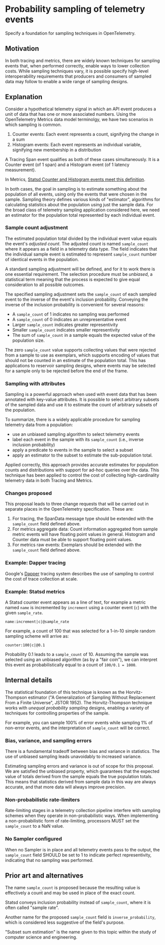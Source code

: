 # Probability sampling of telemetry events

Specify a foundation for sampling techniques in OpenTelemetry.

## Motivation

In both tracing and metrics, there are widely known techniques for
sampling events that, when performed correctly, enable ways to lower
collection costs.  While sampling techniques vary, it is possible
specify high-level interoperability requirements that producers and
consumers of sampled data may follow to enable a wide range of
sampling designs.

## Explanation

Consider a hypothetical telemetry signal in which an API event
produces a unit of data that has one or more associated numbers.
Using the OpenTelemetry Metrics data model terminolgy, we have two
scenarios in which sampling is common.

1. Counter events: Each event represents a count, signifying the change in a sum
2. Histogram events: Each event represents an individual variable, signifying new membership in a distribution

A Tracing Span event qualifies as both of these cases simultaneously.  It is
a Counter event (of 1 span) and a Histogram event (of 1 latency measurement).

In Metrics, [Statsd Counter and Histogram events meet this definition](https://github.com/statsd/statsd/blob/master/docs/metric_types.md#sampling).

In both cases, the goal in sampling is to estimate something about the
population of all events, using only the events that were chosen in
the sample.  Sampling theory defines various kinds of "estimator",
algorithms for calculating statistics about the population using just
the sample data.  For the broad class of telemetry sampling
application considered here, we need an estimator for the population
total represented by each individual event.

### Sample count adjustment

The estimated population total divided by the individual event value
equals the event's _adjusted count_.  The adjusted count is named
`sample_count` where it appears as a field in a telemetry data type.
The field indicates that the individual sample event is estimated to
represent `sample_count` number of identical events in the population.

A standard sampling adjustment will be defined, and for it to work
there is one essential requirement.  The selection procedure must be
_unbiased_, a statistical term meaning that the process is expected to
give equal consideration to all possible outcomes.

The specified sampling adjustment sets the `sample_count` of each
sampled event to the inverse of the event's inclusion probability.
Conveying the inverse of the inclusion probability is convenient for
several reasons:

- A `sample_count` of 1 indicates no sampling was performed
- A `sample_count` of 0 indicates an unrepresentative event
- Larger `sample_count` indicates greater representivity
- Smaller `sample_count` indicates smaller representivity
- The sum of `sample_count` in a sample equals the expected 
  value of the population size.
  
The zero `sample_count` value supports collecting values that were
rejected from a sample to use as exemplars, which supports encoding of
values that should not be counted in an estimate of the population
total.  This has applications to reservoir sampling designs, where
events may be selected for a sample only to be rejected before the end
of the frame.

### Sampling with attributes

Sampling is a powerful approach when used with event data that has
been annotated with key-value attributes.  It is possible to select
arbitrary subsets of the sampled data and use it to estimate the count
of arbitrary subsets of the population.

To summarize, there is a widely applicable procedure for sampling
telemetry data from a population:

- use an unbiased sampling algorithm to select telemetry events
- label each event in the sample with its `sample_count` (i.e., inverse inclusion probability)
- apply a predicate to events in the sample to select a subset
- apply an estimator to the subset to estimate the sub-population total.

Applied correctly, this approach provides accurate estimates for
population counts and distributions with support for ad-hoc queries
over the data.  This technique has been applied to control the cost of
collecting high-cardinality telemetry data in both Tracing and
Metrics.

### Changes proposed

This proposal leads to three change requests that will be carried out in
separate places in the OpenTelemetry specification.  These are:

1. For tracing, the SpanData message type should be extended with 
   the `sample_count` field defined above.
2. For metrics aggregate data: Count information aggregated from
   sample metric events will have floating point values in general.
   Histogram and Counter data must be able to support floating point
   values.
3. For metrics raw events: Exemplars should be extended with the 
   `sample_count` field defined above.

### Example: Dapper tracing

Google's [Dapper](https://research.google/pubs/pub36356/) tracing
system describes the use of sampling to control the cost of trace
collection at scale.

### Example: Statsd metrics

A Statsd counter event appears as a line of text, for example a metric
named `name` is incremented by `increment` using a counter event (`c`)
with the given `sample_rate`.

```
name:increment|c|@sample_rate
```

For example, a count of 100 that was selected for a 1-in-10 simple
random sampling scheme will arrive as:

```
counter:100|c|@0.1
```

Probability 0.1 leads to a `sample_count` of 10.  Assuming the sample
was selected using an unbiased algorithm (as by a "fair coin"), we can
interpret this event as probabilistically equal to a count of `100/0.1
= 1000`.

## Internal details

The statistical foundation of this technique is known as the
Horvitz-Thompson estimator ("A Generalization of Sampling Without
Replacement From a Finite Universe", JSTOR 1952).  The
Horvitz-Thompson technique works with _unequal probability sampling_
designs, enabling a variety of techniques for controlling properties
of the sample.  

For example, you can sample 100% of error events while sampling 1% of
non-error events, and the interpretation of `sample_count` will be
correct.

### Bias, variance, and sampling errors

There is a fundamental tradeoff between bias and variance in
 statistics.  The use of unbiased sampling leads unavoidably to
increased variance.

Estimating sampling errors and variance is out of scope for this
proposal.  We are satisfied the unbiased property, which guarantees
that the expected value of totals derived from the sample equals the
true population totals.  This means that statistics derived from
sample data in this way are always accurate, and that more data will
always improve precision.

### Non-probabilistic rate-limiters

Rate-limiting stages in a telemetry collection pipeline interfere with
sampling schemes when they operate in non-probabilistic ways.  When
implementing a non-probabilistic form of rate-limiting, processors
MUST set the `sample_count` to a NaN value.

### No Sampler configured

When no Sampler is in place and all telemetry events pass to the
output, the `sample_count` field SHOULD be set to 1 to indicate
perfect representivity, indicating that no sampling was performed.

## Prior art and alternatives

The name `sample_count` is proposed because the resulting value is
effectively a count and may be used in place of the exact count.

Statsd conveys inclusion probability instead of `sample_count`, where
it is often called "sample rate".

Another name for the proposed `sample_count` field is
`inverse_probability`, which is considered less suggestive of the
field's purpose.

"Subset sum estimation" is the name given to this topic within the
study of computer science and engineering.

